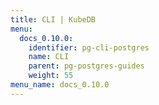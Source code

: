 ```yaml
---
title: CLI | KubeDB
menu:
  docs_0.10.0:
    identifier: pg-cli-postgres
    name: CLI
    parent: pg-postgres-guides
    weight: 55
menu_name: docs_0.10.0
---
```

